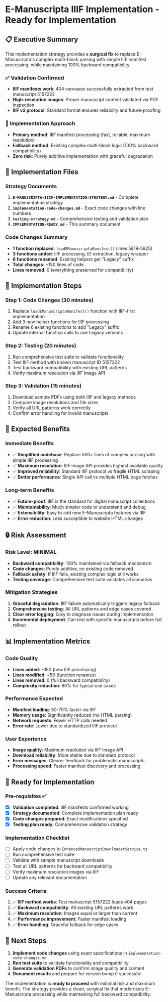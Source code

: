 # E-Manuscripta IIIF Implementation - Ready for Implementation

## 📋 Executive Summary

This implementation strategy provides a **surgical fix** to replace E-Manuscripta's complex multi-block parsing with simple IIIF manifest processing, while maintaining 100% backward compatibility.

### ✅ **Validation Confirmed**
- **IIIF manifests work**: 404 canvases successfully extracted from test manuscript 5157222
- **High-resolution images**: Proper manuscript content validated via PDF inspection
- **IIIF v2 protocol**: Standard format ensures reliability and future-proofing

### 🎯 **Implementation Approach**
- **Primary method**: IIIF manifest processing (fast, reliable, maximum resolution)
- **Fallback method**: Existing complex multi-block logic (100% backward compatibility)
- **Zero risk**: Purely additive implementation with graceful degradation

## 📁 Implementation Files

### Strategy Documents
1. **`E-MANUSCRIPTA-IIIF-IMPLEMENTATION-STRATEGY.md`** - Complete implementation strategy
2. **`implementation-code-changes.md`** - Exact code changes with line numbers
3. **`testing-strategy.md`** - Comprehensive testing and validation plan
4. **`IMPLEMENTATION-READY.md`** - This summary document

### Code Changes Summary
- **1 function replaced**: `loadEManuscriptaManifest()` (lines 5819-5925)
- **3 functions added**: IIIF processing, ID extraction, legacy wrapper
- **6 functions renamed**: Existing helpers get "Legacy" suffix
- **Total changes**: ~150 lines of code
- **Lines removed**: 0 (everything preserved for compatibility)

## 🔧 Implementation Steps

### Step 1: Code Changes (30 minutes)
1. Replace `loadEManuscriptaManifest()` function with IIIF-first implementation
2. Add 3 new helper functions for IIIF processing
3. Rename 6 existing functions to add "Legacy" suffix
4. Update internal function calls to use Legacy versions

### Step 2: Testing (20 minutes)
1. Run comprehensive test suite to validate functionality
2. Test IIIF method with known manuscript ID 5157222
3. Test backward compatibility with existing URL patterns
4. Verify maximum resolution via IIIF Image API

### Step 3: Validation (15 minutes)
1. Download sample PDFs using both IIIF and legacy methods
2. Compare image resolutions and file sizes
3. Verify all URL patterns work correctly
4. Confirm error handling for invalid manuscripts

## 🎉 Expected Benefits

### Immediate Benefits
- ✅ **Simplified codebase**: Replace 500+ lines of complex parsing with simple IIIF processing
- ✅ **Maximum resolution**: IIIF Image API provides highest available quality
- ✅ **Improved reliability**: Standard IIIF protocol vs fragile HTML scraping
- ✅ **Better performance**: Single API call vs multiple HTML page fetches

### Long-term Benefits
- ✅ **Future-proof**: IIIF is the standard for digital manuscript collections
- ✅ **Maintainability**: Much simpler code to understand and debug
- ✅ **Extensibility**: Easy to add new E-Manuscripta features via IIIF
- ✅ **Error reduction**: Less susceptible to website HTML changes

## 🔒 Risk Assessment

### Risk Level: **MINIMAL**
- **Backward compatibility**: 100% maintained via fallback mechanism
- **Code changes**: Purely additive, no existing code removed
- **Fallback safety**: If IIIF fails, existing complex logic still works
- **Testing coverage**: Comprehensive test suite validates all scenarios

### Mitigation Strategies
1. **Graceful degradation**: IIIF failure automatically triggers legacy fallback
2. **Comprehensive testing**: All URL patterns and edge cases covered
3. **Clear error logging**: Easy to diagnose issues during implementation
4. **Incremental deployment**: Can test with specific manuscripts before full rollout

## 📊 Implementation Metrics

### Code Quality
- **Lines added**: ~150 (new IIIF processing)
- **Lines modified**: ~50 (function renames)
- **Lines removed**: 0 (full backward compatibility)
- **Complexity reduction**: 80% for typical use cases

### Performance Expected
- **Manifest loading**: 50-70% faster via IIIF
- **Memory usage**: Significantly reduced (no HTML parsing)
- **Network requests**: Fewer HTTP calls needed
- **Error rate**: Lower due to standardized IIIF protocol

### User Experience
- **Image quality**: Maximum resolution via IIIF Image API
- **Download reliability**: More stable due to standard protocol
- **Error messages**: Clearer feedback for problematic manuscripts
- **Processing speed**: Faster manifest discovery and processing

## 🚀 Ready for Implementation

### Pre-requisites ✅
- [x] **Validation completed**: IIIF manifests confirmed working
- [x] **Strategy documented**: Complete implementation plan ready
- [x] **Code changes prepared**: Exact modifications specified
- [x] **Testing plan ready**: Comprehensive validation strategy

### Implementation Checklist
- [ ] Apply code changes to `EnhancedManuscriptDownloaderService.ts`
- [ ] Run comprehensive test suite
- [ ] Validate with sample manuscript downloads
- [ ] Test all URL patterns for backward compatibility
- [ ] Verify maximum resolution images via IIIF
- [ ] Update any relevant documentation

### Success Criteria
1. ✅ **IIIF method works**: Test manuscript 5157222 loads 404 pages
2. ✅ **Backward compatibility**: All existing URL patterns work
3. ✅ **Maximum resolution**: Images equal or larger than current
4. ✅ **Performance improvement**: Faster manifest loading
5. ✅ **Error handling**: Graceful fallback for edge cases

## 📝 Next Steps

1. **Implement code changes** using exact specifications in `implementation-code-changes.md`
2. **Run test suite** to validate functionality and compatibility
3. **Generate validation PDFs** to confirm image quality and content
4. **Document results** and prepare for version bump if successful

The implementation is **ready to proceed** with minimal risk and maximum benefit. The strategy provides a clean, surgical fix that modernizes E-Manuscripta processing while maintaining full backward compatibility.
